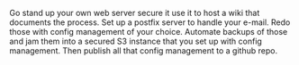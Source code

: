 Go stand up your own web server
secure it
use it to host a wiki that documents the process. 
Set up a postfix server to handle your e-mail. 
Redo those with config management of your choice. 
Automate backups of those and jam them into a secured S3 instance that you set up with config management. 
Then publish all that config management to a github repo.
